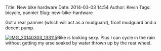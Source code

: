 Title: New bike hardware
Date: 2014-03-03 14:54
Author: Kevin
Tags: bicycle, pannier
Slug: new-bike-hardware

Got a rear pannier (which will act as a mudguard), front mudguard and a
decent pump.

[![IMG\_20140303\_133115](/images/2014/03/IMG_20140303_133115-300x225.jpg)](/images/2014/03/IMG_20140303_133115.jpg)Bike
is looking sexy. Plus I can cycle in the rain without getting my arse
soaked by water thrown up by the rear wheel.
